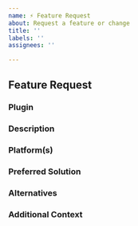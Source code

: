```yaml
---
name: ⚡️ Feature Request
about: Request a feature or change
title: ''
labels: ''
assignees: ''

---
```


## Feature Request

### Plugin
<!--
List which plugin this feature is for.
-->



### Description
<!--
Describe the feature request. If your feature request is related to a problem, be sure to describe that as well.
-->



### Platform(s)
<!--
List the platforms for which this feature should be added.
-->



### Preferred Solution
<!-- Describe the solution you would prefer. -->



### Alternatives
<!-- Describe alternative solutions or features you've considered, if any. -->



### Additional Context
<!--
List any other information that is relevant to your issue. Stack traces, related issues, suggestions on how to fix, Stack Overflow links, forum links, etc.
-->


